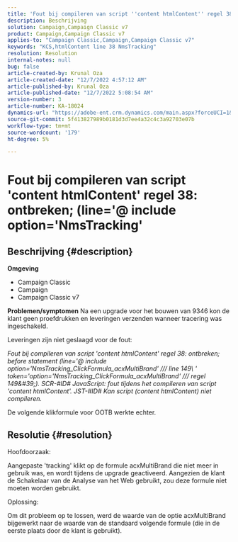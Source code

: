 ```yaml
---
title: 'Fout bij compileren van script ''content htmlContent'' regel 38: ontbreken; (line=''@ include option=''NmsTracking''"'
description: Beschrijving
solution: Campaign,Campaign Classic v7
product: Campaign,Campaign Classic v7
applies-to: "Campaign Classic,Campaign,Campaign Classic v7"
keywords: "KCS,htmlContent line 38 NmsTracking"
resolution: Resolution
internal-notes: null
bug: false
article-created-by: Krunal Oza
article-created-date: "12/7/2022 4:57:12 AM"
article-published-by: Krunal Oza
article-published-date: "12/7/2022 5:08:54 AM"
version-number: 3
article-number: KA-18024
dynamics-url: "https://adobe-ent.crm.dynamics.com/main.aspx?forceUCI=1&pagetype=entityrecord&etn=knowledgearticle&id=4ad84e96-eb75-ed11-81aa-6045bd006c82"
source-git-commit: 5f413827989b0181d3d7ee4a32c4c3a92703e07b
workflow-type: tm+mt
source-wordcount: '179'
ht-degree: 5%

---
```


# Fout bij compileren van script &#39;content htmlContent&#39; regel 38: ontbreken; (line=&#39;@ include option=&#39;NmsTracking&#39;

## Beschrijving {#description}

<b>Omgeving</b>
- Campaign Classic
- Campaign
- Campaign Classic v7



<b>Problemen/symptomen</b>
Na een upgrade voor het bouwen van 9346 kon de klant geen proefdrukken en leveringen verzenden wanneer tracering was ingeschakeld.

Leveringen zijn niet geslaagd voor de fout:

*Fout bij compileren van script &#39;content htmlContent&#39; regel 38: ontbreken; before statement (line=&#39;@ include option=&#39;NmsTracking_ClickFormula_acxMultiBrand&#39; /// line 149\ &#39; token=&#39;option=&#39;NmsTracking_ClickFormula_acxMultiBrand&#39; /// regel 149\&#39;). SCR-#ID# JavaScript: fout tijdens het compileren van script &#39;content htmlContent&#39;. JST-#ID# Kan script (content htmlContent) niet compileren.*

De volgende klikformule voor OOTB werkte echter.


## Resolutie {#resolution}


Hoofdoorzaak:

Aangepaste &#39;tracking&#39; klikt op de formule acxMultiBrand die niet meer in gebruik was, en wordt tijdens de upgrade geactiveerd. Aangezien de klant de Schakelaar van de Analyse van het Web gebruikt, zou deze formule niet moeten worden gebruikt.

Oplossing:

Om dit probleem op te lossen, werd de waarde van de optie acxMultiBrand bijgewerkt naar de waarde van de standaard volgende formule (die in de eerste plaats door de klant is gebruikt).


